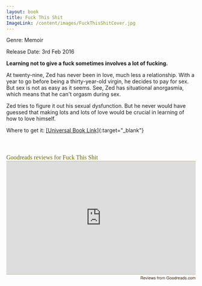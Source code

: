 ```yaml
---
layout: book
title: Fuck This Shit
ImageLink: /content/images/FuckThisShitCover.jpg
---
```


Genre: Memoir

Release Date: 3rd Feb 2016

**Learning not to give a fuck sometimes involves a lot of fucking.**

At twenty-nine, Zed has never been in love, much less a relationship. With a year to go before being a thirty-year-old virgin, he decides to pay for sex. But sex is not as easy as it seems. See, Zed has situational anorgasmia, which means that he can't orgasm during sex.

Zed tries to figure it out his sexual dysfunction. But he never would have guessed that making lots and lots of love would be crucial in learning of how to love himself.

<div style="clear: left"></div>

Where to get it: [[Universal Book Link]](https://books2read.com/u/3RaXgp){:target="_blank"}

<style>
  #goodreads-widget {
    font-family: georgia, serif;
    padding: 18px 0;
    width:565px;
  }
  #goodreads-widget h1 {
    font-weight:normal;
    font-size: 16px;
    border-bottom: 1px solid #BBB596;
    margin-bottom: 0;
  }
  #goodreads-widget a {
    text-decoration: none;
    color:#660;
  }
  iframe{
    background-color: #fff;
  }
  #goodreads-widget a:hover { text-decoration: underline; }
  #goodreads-widget a:active {
    color:#660;
  }
  #gr_footer {
    width: 100%;
    border-top: 1px solid #BBB596;
    text-align: right;
  }
  #goodreads-widget .gr_branding{
    color: #382110;
    font-size: 11px;
    text-decoration: none;
    font-family: "Helvetica Neue", Helvetica, Arial, sans-serif;
  }
</style>
<div id="goodreads-widget" style="width:100%;height:300px">
  <div id="gr_header"><h1><a rel="nofollow" target="_blank"  href="https://www.goodreads.com/book/show/30156759-fuck-this-shit">Goodreads reviews for Fuck This Shit</a></h1></div>
  <iframe id="the_iframe" src="https://www.goodreads.com/api/reviews_widget_iframe?did=DEVELOPER_ID&format=html&header_text=Goodreads+reviews+for+Fuck+This+Shit&isbn=1530810418&links=660&review_back=fff&stars=000&text=000" style="width:100%;height:300px" frameborder="0"></iframe>
  <div id="gr_footer">
    <a class="gr_branding" target="_blank" rel="nofollow noopener noreferrer" href="https://www.goodreads.com/book/show/30156759-fuck-this-shit?utm_medium=api&utm_source=reviews_widget">Reviews from Goodreads.com</a>
  </div>
</div>
